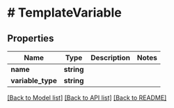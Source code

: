 # # TemplateVariable

## Properties

Name | Type | Description | Notes
------------ | ------------- | ------------- | -------------
**name** | **string** |  | 
**variable_type** | **string** |  | 

[[Back to Model list]](../../README#documentation-for-models) [[Back to API list]](../../README#documentation-for-api-endpoints) [[Back to README]](../../README)


